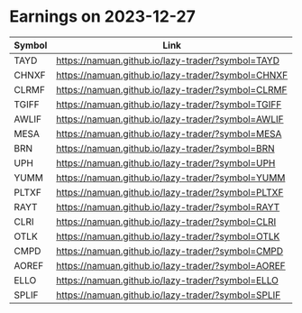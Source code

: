 # Earnings on 2023-12-27

| Symbol | Link |
| ---| --- |
| TAYD | https://namuan.github.io/lazy-trader/?symbol=TAYD |
| CHNXF | https://namuan.github.io/lazy-trader/?symbol=CHNXF |
| CLRMF | https://namuan.github.io/lazy-trader/?symbol=CLRMF |
| TGIFF | https://namuan.github.io/lazy-trader/?symbol=TGIFF |
| AWLIF | https://namuan.github.io/lazy-trader/?symbol=AWLIF |
| MESA | https://namuan.github.io/lazy-trader/?symbol=MESA |
| BRN | https://namuan.github.io/lazy-trader/?symbol=BRN |
| UPH | https://namuan.github.io/lazy-trader/?symbol=UPH |
| YUMM | https://namuan.github.io/lazy-trader/?symbol=YUMM |
| PLTXF | https://namuan.github.io/lazy-trader/?symbol=PLTXF |
| RAYT | https://namuan.github.io/lazy-trader/?symbol=RAYT |
| CLRI | https://namuan.github.io/lazy-trader/?symbol=CLRI |
| OTLK | https://namuan.github.io/lazy-trader/?symbol=OTLK |
| CMPD | https://namuan.github.io/lazy-trader/?symbol=CMPD |
| AOREF | https://namuan.github.io/lazy-trader/?symbol=AOREF |
| ELLO | https://namuan.github.io/lazy-trader/?symbol=ELLO |
| SPLIF | https://namuan.github.io/lazy-trader/?symbol=SPLIF |